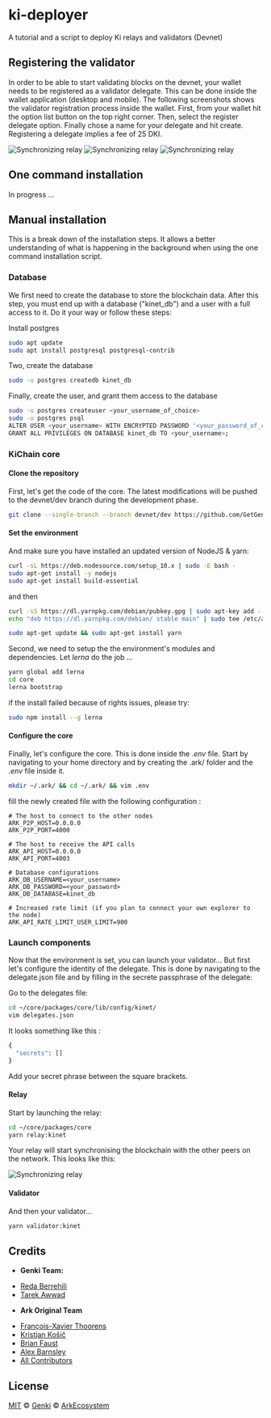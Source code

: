 # ki-deployer
A tutorial and a script to deploy Ki relays and validators (Devnet)


## Registering the validator
In order to be able to start validating blocks on the devnet, your wallet needs to be registered as a validator delegate. This can be done inside the wallet application (desktop and mobile). The following screenshots shows the validator registration process inside the wallet. First, from your wallet hit the option list button on the top right corner. Then, select the register delegate option. Finally chose a name for your delegate and hit create. Registering a delegate implies a fee of 25 DKI.

![Synchronizing relay](/img/del1.jpg) ![Synchronizing relay](/img/del2.jpg) ![Synchronizing relay](/img/del3.jpg)


## One command installation
In progress ...

## Manual installation
This is a break down of the installation steps. It allows a better understanding of what is happening in the background when using the one command installation script.

### Database
We first need to create the database to store the blockchain data. After this step, you must end up with a database ("kinet_db") and a user with a full access to it. Do it your way or follow these steps:

Install postgres
```bash
sudo apt update
sudo apt install postgresql postgresql-contrib
```
Two, create the database
```bash
sudo -u postgres createdb kinet_db
```
Finally, create the user, and grant them access to the database
```bash
sudo -u postgres createuser <your_username_of_choice>
sudo -u postgres psql
ALTER USER <your_username> WITH ENCRYPTED PASSWORD '<your_password_of_choice>';
GRANT ALL PRIVILEGES ON DATABASE kinet_db TO <your_username>;
```

### KiChain core
#### Clone the repository
First, let's get the code of the core. The latest modifications will be pushed to the devnet/dev branch during the development phase.

```bash
git clone --single-branch --branch devnet/dev https://github.com/GetGenki/core
```

#### Set the environment
And make sure you have installed an updated version of NodeJS & yarn:

```bash
curl -sL https://deb.nodesource.com/setup_10.x | sudo -E bash -
sudo apt-get install -y nodejs
sudo apt-get install build-essential
```
and then

```bash
curl -sS https://dl.yarnpkg.com/debian/pubkey.gpg | sudo apt-key add -
echo "deb https://dl.yarnpkg.com/debian/ stable main" | sudo tee /etc/apt/sources.list.d/yarn.list

sudo apt-get update && sudo apt-get install yarn
```

Second, we need to setup the the environment's modules and dependencies. Let _lerna_ do the job ...
```bash
yarn global add lerna
cd core
lerna bootstrap
```
if the install failed because of rights issues, please try: 

```bash
sudo npm install --g lerna
```

#### Configure the core
Finally, let's configure the core. This is done inside the _.env_ file. Start by navigating to your home directory and by creating the .ark/ folder and the _.env_  file inside it.

```bash
mkdir ~/.ark/ && cd ~/.ark/ && vim .env
```

fill the newly created file with the following configuration :
```
# The host to connect to the other nodes
ARK_P2P_HOST=0.0.0.0
ARK_P2P_PORT=4000

# The host to receive the API calls
ARK_API_HOST=0.0.0.0
ARK_API_PORT=4003

# Database configurations
ARK_DB_USERNAME=<your_username>
ARK_DB_PASSWORD=<your_password>
ARK_DB_DATABASE=kinet_db

# Increased rate limit (if you plan to connect your own explorer to the node)
ARK_API_RATE_LIMIT_USER_LIMIT=900
```


### Launch components
Now that the environment is set, you can launch your validator... But first let's configure the identity of the delegate. This is done by navigating to the delegate.json file and by filling in the secrete passphrase of the delegate:

Go to the delegates file:
```bash
cd ~/core/packages/core/lib/config/kinet/
vim delegates.json
```

It looks something like this :
```bash
{
  "secrets": []
}
```

Add your secret phrase between the square brackets.

#### Relay
Start by launching the relay:
```bash
cd ~/core/packages/core
yarn relay:kinet
```
Your relay will start synchronising the blockchain with the other peers on the network. This looks like this:

![Synchronizing relay](https://github.com/GetGenki/ki-deployer/blob/master/img/relay-synch.png)

#### Validator
And then your validator...
```bash
yarn validator:kinet
```


## Credits
* __Genki Team:__
- [Reda Berrehili](https://github.com/berrehili)
- [Tarek Awwad](https://github.com/TarekAwwad)

* __Ark Original Team__
- [François-Xavier Thoorens](https://github.com/fix)
- [Kristjan Košič](https://github.com/kristjank)
- [Brian Faust](https://github.com/faustbrian)
- [Alex Barnsley](https://github.com/alexbarnsley)
- [All Contributors](../../contributors)

## License

[MIT](LICENSE) © [Genki](https://gen.ki) © [ArkEcosystem](https://ark.io)
